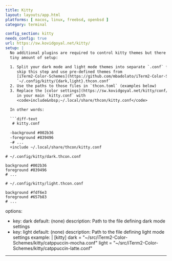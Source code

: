 ```yaml
---
title: Kitty
layout: layouts/app.html
platforms: [ macos, linux, freebsd, openbsd ]
category: terminal

config_section: kitty
needs_config: true
url: https://sw.kovidgoyal.net/kitty/
setup: |
  No additional plugins are required to control kitty themes but there is a
  tiny amount of setup:

  1. Split your dark mode and light mode themes into separate `.conf` files, or
     skip this step and use pre-defined themes from
     [iTerm2-Color-Schemes](https://github.com/mbadolato/iTerm2-Color-Schemes):
     `~/.config/kitty/{dark,light}.thcon.conf`
  2. Use the paths to those files in `thcon.toml` (examples below)
  3. Replace the [color settings](https://sw.kovidgoyal.net/kitty/conf/#color-scheme)
     in your main `kitty.conf` with
     <code>include&nbsp;~/.local/share/thcon/kitty.conf</code>

  In other words:

  ```diff-text
   # kitty.conf

  -background #002b36
  -foreground #839496
  -# ...
  +include ~/.local/share/thcon/kitty.conf
  ```

  ```text
  # ~/.config/kitty/dark.thcon.conf

  background #002b36
  foreground #839496
  # ...
  ```

  ```text
  # ~/.config/kitty/light.thcon.conf

  background #fdf6e3
  foreground #657b83
  # ...
  ```

options:
  - key: dark
    default: (none)
    description: Path to the file defining dark mode settings
  - key: light
    default: (none)
    description: Path to the file defining light mode settings
example: |
  [kitty]
  dark = "~/src/iTerm2-Color-Schemes/kitty/catppuccin-mocha.conf"
  light = "~/src/iTerm2-Color-Schemes/kitty/catppuccin-latte.conf"
---
```

